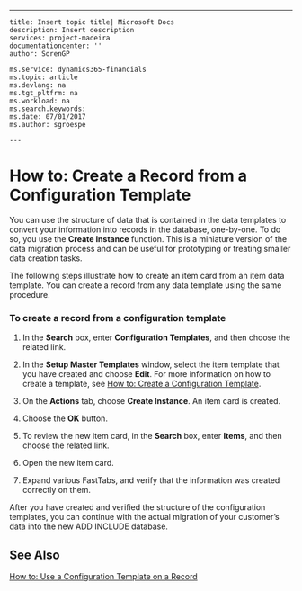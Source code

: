 ---
    title: Insert topic title| Microsoft Docs
    description: Insert description
    services: project-madeira
    documentationcenter: ''
    author: SorenGP

    ms.service: dynamics365-financials
    ms.topic: article
    ms.devlang: na
    ms.tgt_pltfrm: na
    ms.workload: na
    ms.search.keywords:
    ms.date: 07/01/2017
    ms.author: sgroespe

    ---
# How to: Create a Record from a  Configuration Template
You can use the structure of data that is contained in the data templates to convert your information into records in the database, one\-by\-one. To do so, you use the **Create Instance** function. This is a miniature version of the data migration process and can be useful for prototyping or treating smaller data creation tasks.  
  
 The following steps illustrate how to create an item card from an item data template. You can create a record from any data template using the same procedure.  
  
### To create a record from a configuration template  
  
1.  In the **Search** box, enter **Configuration Templates**, and then choose the related link.  
  
2.  In the **Setup Master Templates** window, select the item template that you have created and choose **Edit**. For more information on how to create a template, see [How to: Create a Configuration Template](../SetupAndAdministration/how-to-create-a-configuration-template.md).  
  
3.  On the **Actions** tab, choose **Create Instance**. An item card is created.  
  
4.  Choose the **OK** button.  
  
5.  To review the new item card, in the **Search** box, enter **Items**, and then choose the related link.  
  
6.  Open the new item card.  
  
7.  Expand various FastTabs, and verify that the information was created correctly on them.  
  
 After you have created and verified the structure of the configuration templates, you can continue with the actual migration of your customer’s data into the new ADD INCLUDE<!--[!INCLUDE[navnow](../ApplicationDesign/includes/navnow_md.md)]--> database.  
  
## See Also  
 [How to: Use a Configuration Template on a Record](../SetupAndAdministration/how-to-use-a-configuration-template-on-a-record.md)